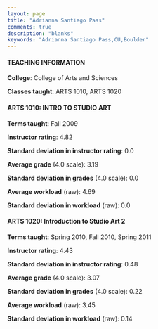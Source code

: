```yaml
---
layout: page
title: "Adrianna Santiago Pass" 
comments: true
description: "blanks"
keywords: "Adrianna Santiago Pass,CU,Boulder"
---
```

<head>
<script src="https://ajax.googleapis.com/ajax/libs/jquery/2.1.3/jquery.min.js"></script>
<script src="https://dl.dropboxusercontent.com/s/pc42nxpaw1ea4o9/highcharts.js?dl=0"></script>
<!-- <script src="../assets/js/highcharts.js"></script> -->
<style type="text/css">@font-face {
	font-family: "Bebas Neue";
	src: url(https://www.filehosting.org/file/details/544349/BebasNeue Regular.otf) format("opentype");
	}
	h1.Bebas { 
		font-family: "Bebas Neue", Verdana, Tahoma;
	}
</style>
</head>
	   
#### TEACHING INFORMATION

**College**: College of Arts and Sciences

**Classes taught**: ARTS 1010, ARTS 1020

#### ARTS 1010: INTRO TO STUDIO ART

**Terms taught**: Fall 2009

**Instructor rating**: 4.82

**Standard deviation in instructor rating**: 0.0

**Average grade** (4.0 scale): 3.19

**Standard deviation in grades** (4.0 scale): 0.0

**Average workload** (raw): 4.69

**Standard deviation in workload** (raw): 0.0

#### ARTS 1020: Introduction to Studio Art 2

**Terms taught**: Spring 2010, Fall 2010, Spring 2011

**Instructor rating**: 4.43

**Standard deviation in instructor rating**: 0.48

**Average grade** (4.0 scale): 3.07

**Standard deviation in grades** (4.0 scale): 0.22

**Average workload** (raw): 3.45

**Standard deviation in workload** (raw): 0.14


